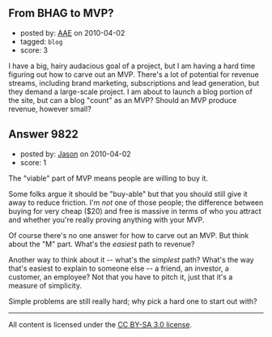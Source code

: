 ## From BHAG to MVP?

- posted by: [AAE](https://stackexchange.com/users/-1/2085-aae) on 2010-04-02
- tagged: `blog`
- score: 3

I have a big, hairy audacious goal of a project, but I am having a hard time figuring out how to carve out an MVP. There's a lot of potential for revenue streams, including brand marketing, subscriptions and lead generation, but they demand a large-scale project. I am about to launch a blog portion of the site, but can a blog "count" as an MVP? Should an MVP produce revenue, however small?


## Answer 9822

- posted by: [Jason](https://stackexchange.com/users/-1/2-jason) on 2010-04-02
- score: 1

The "viable" part of MVP means people are willing to buy it.

Some folks argue it should be "buy-able" but that you should still give it away to reduce friction.  I'm *not* one of those people; the difference between buying for very cheap ($20) and free is massive in terms of who you attract and whether you're really proving anything with your MVP.

Of course there's no one answer for how to carve out an MVP.  But think about the "M" part.  What's the *easiest* path to revenue?

Another way to think about it -- what's the *simplest* path?  What's the way that's easiest to explain to someone else -- a friend, an investor, a customer, an employee?  Not that you have to pitch it, just that it's a measure of simplicity.

Simple problems are still really hard; why pick a hard one to start out with?



---

All content is licensed under the [CC BY-SA 3.0 license](https://creativecommons.org/licenses/by-sa/3.0/).
